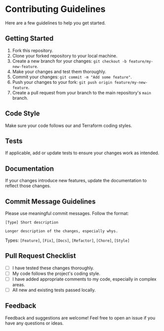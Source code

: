 # Contributing Guidelines

Here are a few guidelines to help you get started.

## Getting Started

1. Fork this repository.
2. Clone your forked repository to your local machine.
3. Create a new branch for your changes: `git checkout -b feature/my-new-feature`.
4. Make your changes and test them thoroughly.
5. Commit your changes: `git commit -m "Add some feature"`.
6. Push your changes to your fork: `git push origin feature/my-new-feature`.
7. Create a pull request from your branch to the main repository's `main` branch.

## Code Style

Make sure your code follows our and Terraform coding styles.

## Tests

If applicable, add or update tests to ensure your changes work as intended.

## Documentation

If your changes introduce new features, update the documentation to reflect those changes.

## Commit Message Guidelines

Please use meaningful commit messages. Follow the format:

```
[Type] Short description

Longer description of the changes, especially whys.
```

Types: `[Feature]`, `[Fix]`, `[Docs]`, `[Refactor]`, `[Chore]`, `[Style]`

## Pull Request Checklist

- [ ] I have tested these changes thoroughly.
- [ ] My code follows the project's coding style.
- [ ] I have added appropriate comments to my code, especially in complex areas.
- [ ] All new and existing tests passed locally.

## Feedback

Feedback and suggestions are welcome! Feel free to open an issue if you have any questions or ideas.
